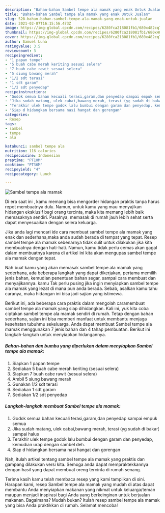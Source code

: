 ```yaml
---
description: "Bahan-bahan Sambel tempe ala mamak yang enak Untuk Jualan"
title: "Bahan-bahan Sambel tempe ala mamak yang enak Untuk Jualan"
slug: 528-bahan-bahan-sambel-tempe-ala-mamak-yang-enak-untuk-jualan
date: 2021-02-07T16:15:56.473Z
image: https://img-global.cpcdn.com/recipes/6280fca218081fb1/680x482cq70/sambel-tempe-ala-mamak-foto-resep-utama.jpg
thumbnail: https://img-global.cpcdn.com/recipes/6280fca218081fb1/680x482cq70/sambel-tempe-ala-mamak-foto-resep-utama.jpg
cover: https://img-global.cpcdn.com/recipes/6280fca218081fb1/680x482cq70/sambel-tempe-ala-mamak-foto-resep-utama.jpg
author: Samuel Luna
ratingvalue: 3.5
reviewcount: 3
recipeingredient:
- "1 papan tempe"
- "5 buah cabe merah keriting sesuai selera"
- "7 buah cabe rawit sesuai selera"
- "5 siung bawang merah"
- "1/2 sdt terasi"
- "1 sdt garam"
- "1/2 sdt penyedap"
recipeinstructions:
- "Godok semua bahan kecuali terasi,garam,dan penyedap sampai empuk semua"
- "Jika sudah matang, ulek cabai,bawang merah, terasi (yg sudah di bakar) sampai halus"
- "Terakhir ulek tempe godok lalu bumbui dengan garam dan penyedap, kemudian urap dengan sambel deh."
- "Siap d hidangkan bersama nasi hangat dan gorengan"
categories:
- Resep
tags:
- sambel
- tempe
- ala

katakunci: sambel tempe ala 
nutrition: 116 calories
recipecuisine: Indonesian
preptime: "PT10M"
cooktime: "PT36M"
recipeyield: "4"
recipecategory: Lunch

---
```



![Sambel tempe ala mamak](https://img-global.cpcdn.com/recipes/6280fca218081fb1/680x482cq70/sambel-tempe-ala-mamak-foto-resep-utama.jpg)

Di era  saat ini , kamu memang bisa mengorder hidangan praktis tanpa harus repot membuatnya dulu. Namun, untuk kamu yang mau menyajikan hidangan eksklusif bagi orang tercinta, maka kita memang lebih baik memasaknya sendiri. Pasalnya, memasak di rumah jauh lebih sehat serta dapat menyesuaikan dengan selera keluarga.

Jika anda lagi mencari ide cara membuat sambel tempe ala mamak yang enak dan sederhana,maka anda sudah berada di tempat yang tepat. Resep sambel tempe ala mamak  sebenarnya tidak sulit untuk dilakukan jika kita membuatnya dengan hati-hati. Namun, kamu tidak perlu cemas akan gagal dalam membuatnya 
karena di artikel ini kita akan mengupas sambel tempe ala mamak dengan tepat.  



Nah buat kamu yang akan memasak sambel tempe ala mamak yang sederhana, ada beberapa langkah yang dapat dikerjakan, pertama memilih jenis bahan, kemudian penentuan bahan segar, sampai cara membuat dan menyajikannya. kamu Tak perlu pusing jika ingin menyiapkan sambel tempe ala mamak yang lezat di mana pun anda berada. Sebab, asalkan kamu  tahu caranya, maka hidangan ini bisa jadi sajian yang istimewa.

Berikut ini, ada beberapa cara praktis  dalam mengolah caramembuat sambel tempe ala mamak yang siap dihidangkan. Kali ini, yuk kita coba ciptakan sambel tempe ala mamak sendiri di rumah. Tetap dengan bahan sederhana, sajian ini bisa memberi manfaat untuk membantu menjaga kesehatan tubuhmu sekeluarga. Anda dapat membuat Sambel tempe ala mamak menggunakan 7 jenis bahan dan 4 tahap pembuatan. Berikut ini langkah-langkah untuk menyiapkan hidangannya.

<!--inarticleads1-->

##### Bahan-bahan dan bumbu yang diperlukan dalam menyiapkan Sambel tempe ala mamak:

1. Siapkan 1 papan tempe
1. Sediakan 5 buah cabe merah keriting (sesuai selera)
1. Siapkan 7 buah cabe rawit (sesuai selera)
1. Ambil 5 siung bawang merah
1. Gunakan 1/2 sdt terasi
1. Sediakan 1 sdt garam
1. Sediakan 1/2 sdt penyedap




<!--inarticleads2-->

##### Langkah-langkah membuat Sambel tempe ala mamak:

1. Godok semua bahan kecuali terasi,garam,dan penyedap sampai empuk semua
1. Jika sudah matang, ulek cabai,bawang merah, terasi (yg sudah di bakar) sampai halus
1. Terakhir ulek tempe godok lalu bumbui dengan garam dan penyedap, kemudian urap dengan sambel deh.
1. Siap d hidangkan bersama nasi hangat dan gorengan




Nah, itulah artikel tentang  sambel tempe ala mamak  yang praktis dan gampang dilakukan versi kita. Semoga anda dapat mempraktekkannya dengan hasil yang dapat membuat oreng tercinta di rumah senang. 

Terima kasih kamu telah membaca resep yang kami tampilkan di sini. Harapan kami, resep  Sambel tempe ala mamak yang mudah di atas dapat membantu Anda menyiapkan makanan yang nikmat untuk keluarga/teman maupun menjadi inspirasi bagi Anda yang berkeinginan untuk berjualan makanan. Bagaimana? Mudah bukan? Itulah resep sambel tempe ala mamak yang bisa Anda praktikkan di rumah. Selamat mencoba!

